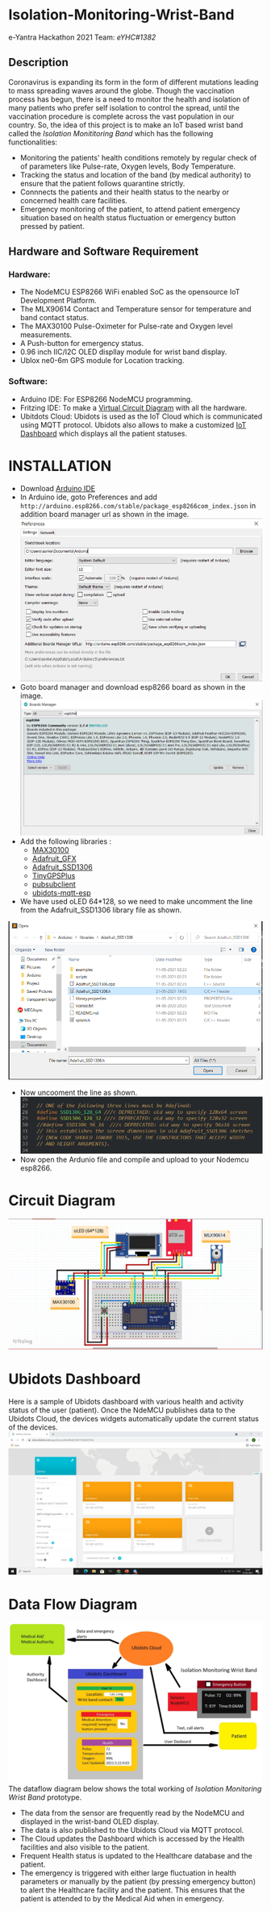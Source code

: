# **Isolation-Monitoring-Wrist-Band**
e-Yantra Hackathon 2021 Team: *eYHC#1382*

## Description
Coronavirus is expanding its form in the form of different mutations leading to mass spreading waves around the globe. Though the vaccination process has begun, there is a need to monitor the health and isolation of many patients who prefer self isolation to control the spread, until the vaccination procedure is complete across the vast population in our country. So, the idea of this project is to make an IoT based wrist band called the *Isolation Monititoring Band* which has the following functionalities:
* Monitoring the patients' health conditions remotely by regular check of of parameters like Pulse-rate, Oxygen levels, Body Temperature.
* Tracking the status and location of the band (by medical authority) to ensure that the patient follows quarantine strictly.
* Connnects the patients and their health status to the nearby or concerned health care facilities.
* Emergency monitoring of the patient, to attend patient emergency situation based on health status fluctuation or emergency button pressed by patient.
 
## Hardware and Software Requirement
### Hardware:
* The NodeMCU ESP8266 WiFi enabled SoC as the opensource IoT Development Platform.
* The MLX90614 Contact and Temperature sensor for temperature and band contact status.
* The MAX30100 Pulse-Oximeter for Pulse-rate and Oxygen level measurements.
* A Push-button for emergency status.
* 0.96 inch IIC/I2C OLED displlay module for wrist band display.
* Ublox ne0-6m GPS module for Location tracking.
### Software:
* Arduino IDE: For ESP8266 NodeMCU programming.
* Fritzing IDE: To make a [Virtual Circuit Diagram](https://github.com/vbeyrc0768/Isolation-Monitoring-Wrist-Band/blob/main/README.md#circuit-diagram) with all the hardware.
* Ubitdots Cloud: Ubidots is used as the IoT Cloud which is communicated using MQTT protocol. Ubidots also allows to make a customized [IoT Dashboard](https://github.com/vbeyrc0768/Isolation-Monitoring-Wrist-Band#ubidots-dashboard) which displays all the patient statuses.

# INSTALLATION
* Download [Arduino IDE](https://www.arduino.cc/en/software)
* In Arduino ide, goto Preferences and add `http://arduino.esp8266.com/stable/package_esp8266com_index.json` in addition board manager url as shown in the image.
![nodemcu_preference](/Images/nodemcu_preference.PNG)
* Goto board manager and download esp8266 board as shown in the image.
![esp8266](/Images/nodemcu_board.PNG)
* Add the following libraries :
  * [MAX30100](/Libraries/MAX30100.zip)
  * [Adafruit_GFX](/Libraries/Adafruit_GFX_Library.zip)
  * [Adafruit_SSD1306](/Libraries/Adafruit_SSD1306.zip)
  * [TinyGPSPlus](/Libraries/TinyGPSPlus.zip)
  * [pubsubclient](/Libraries/pubsubclient.zip)
  * [ubidots-mqtt-esp](/Libraries/ubidots-mqtt-esp.zip)
* We have used oLED 64*128, so we need to make uncomment the line from the Adafruit_SSD1306 library file as shown.

![Adafruit_SSD1306](/Images/gfx.PNG)
* Now uncooment the line as shown.
![uncomment](/Images/uncomment.PNG)
* Now open the Ardunio file and compile and upload to your Nodemcu esp8266.  

# Circuit Diagram
![Circuit Diagram](/Images/Circuit.png)

# Ubidots Dashboard
Here is a sample of Ubidots dashboard with various health and activity status of the user (patient). Once the NdeMCU publishes data to the Ubidots Cloud, the devices widgets automatically update the current status of the devices.
![Ubidots Dashboard](/Images/Dashboard.png)

# Data Flow Diagram
![Data Flow Diagram](/Images/Working.jpg)
The dataflow diagram below shows the total working of *Isolation Monitoring Wrist Band* prototype.
* The data from the sensor are frequently read by the NodeMCU and displayed in the wrist-band OLED display.
* The data is also published to the Ubidots Cloud via MQTT protocol.
* The Cloud updates the Dashboard which is accessed by the Health facilities and also visible to the patient.
* Frequent Health status is updated to the Healthcare database and the patient.
* The emergency is triggered with either large fluctuation in health parameters or manually by the patient (by pressing emergency button) to alert the Healthcare facility and the patient. This ensures that the patient is attended to by the Medical Aid when in emergency.
